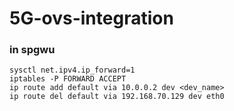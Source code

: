 # 5G-ovs-integration
### in spgwu ###
```
sysctl net.ipv4.ip_forward=1
iptables -P FORWARD ACCEPT
ip route add default via 10.0.0.2 dev <dev_name> 
ip route del default via 192.168.70.129 dev eth0 
```
